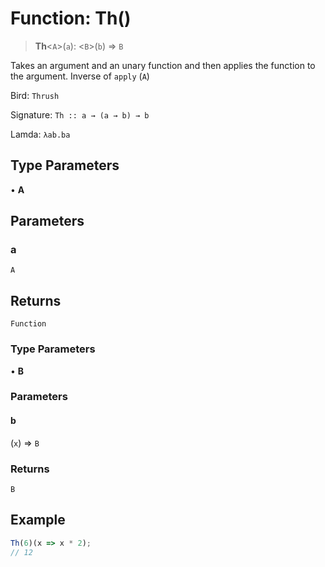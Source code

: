 # Function: Th()

> **Th**\<`A`\>(`a`): \<`B`\>(`b`) => `B`

Takes an argument and an unary function and then applies the function to the argument.
Inverse of `apply` (`A`)

Bird: `Thrush`

Signature: `Th :: a → (a → b) → b`

Lamda: `λab.ba`

## Type Parameters

• **A**

## Parameters

### a

`A`

## Returns

`Function`

### Type Parameters

• **B**

### Parameters

#### b

(`x`) => `B`

### Returns

`B`

## Example

```ts
Th(6)(x => x * 2);
// 12
```
